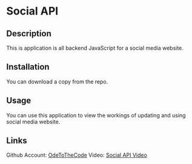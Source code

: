 # Social API

## Description

This is application is all backend JavaScript for a social media website.

## Installation

You can download a copy from the repo.

## Usage

You can use this application to view the workings of updating and using social media website.

## Links
Github Account: [OdeToTheCode](https://github.com/OdeToTheCode/)
Video: [Social API Video](https://drive.google.com/file/d/1OZHA3Sp6PJsEnB9qvjILPSCPQr1nkWNX/view?usp=sharing)